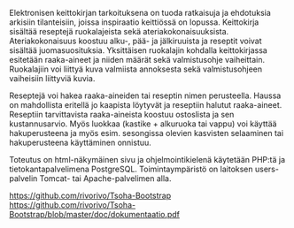 Elektronisen keittokirjan tarkoituksena on tuoda ratkaisuja ja ehdotuksia arkisiin tilanteisiin, joissa inspiraatio keittiössä on lopussa. Keittokirja sisältää reseptejä ruokalajeista sekä ateriakokonaisuuksista. Ateriakokonaisuus koostuu alku-, pää- ja jälkiruuista ja reseptit voivat sisältää juomasuosituksia. Yksittäisen ruokalajin kohdalla keittokirjassa esitetään raaka-aineet ja niiden määrät sekä valmistusohje vaiheittain. Ruokalajiin voi liittyä kuva valmiista annoksesta sekä valmistusohjeen vaiheisiin liittyviä kuvia. 

Reseptejä voi hakea raaka-aineiden tai reseptin nimen perusteella. Haussa on mahdollista eritellä jo kaapista löytyvät ja reseptiin halutut raaka-aineet. Reseptiin tarvittavista raaka-aineista koostuu ostoslista ja sen kustannusarvio. Myös luokkaa (kastike + alkuruoka tai vappu) voi käyttää hakuperusteena ja myös esim. sesongissa olevien kasvisten selaaminen tai hakuperusteena käyttäminen onnistuu.

Toteutus on html-näkymäinen sivu ja ohjelmointikielenä käytetään PHP:tä ja tietokantapalvelimena PostgreSQL. Toimintaympäristö on laitoksen users-palvelin Tomcat- tai Apache-palvelimen alla.

https://github.com/rivorivo/Tsoha-Bootstrap
https://github.com/rivorivo/Tsoha-Bootstrap/blob/master/doc/dokumentaatio.pdf
